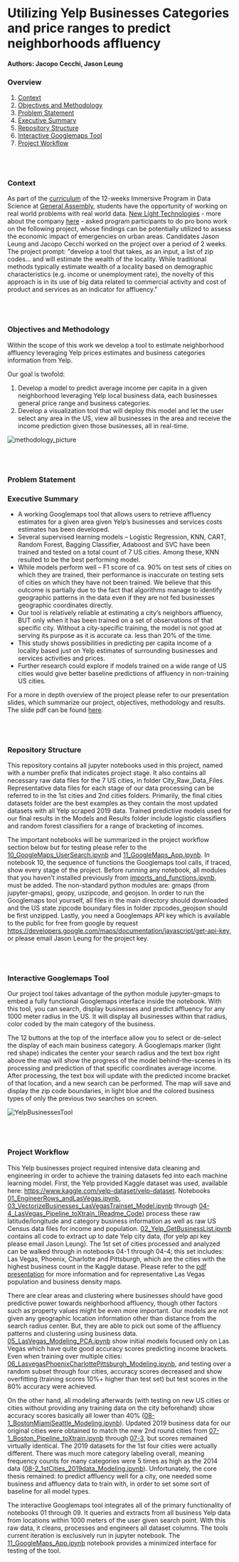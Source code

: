 # Utilizing Yelp Businesses Categories and price ranges to predict neighborhoods affluency

#### Authors: Jacopo Cecchi, Jason Leung

### Overview

1. [Context](#Context)
2. [Objectives and Methodology](#Objectives-and-Methodology)
3. [Problem Statement](#Problem-Statement)
4. [Executive Summary](#Executive-Summary)
5. [Repository Structure](#Repository-Structure)
6. [Interactive Googlemaps Tool](#Interactive-Googlemaps-Tool)
7. [Project Workflow](#Project-Workflow)

<br></br>

### Context

As part of the [curriculum](https://generalassemb.ly/education/data-science-immersive) of the 12-weeks Immersive Program in Data Science at [General Assembly](https://generalassemb.ly/why-ga-is-worth-it), students have the opportunity of working on real world problems with real world data. [New Light Technologies](https://newlighttechnologies.com/) - more about the company [here](https://newlighttechnologies.com/) - asked program participants to do pro bono work on the following project, whose findings can be potentially utilized to assess the economic impact of emergencies on urban areas. Candidates Jason Leung and Jacopo Cecchi worked on the project over a period of 2 weeks. The project prompt: "develop a tool that takes, as an input, a list of zip codes... and will estimate the wealth of the locality. While traditional methods typically estimate wealth of a locality based on demographic characteristics (e.g. income or unemployment rate), the novelty of this approach is in its use of big data related to commercial activity and cost of product and services as an indicator for affluency."

<br></br>

### Objectives and Methodology

Within the scope of this work we develop a tool to estimate neighborhood affluency leveraging Yelp prices estimates and business categories information from Yelp.

Our goal is twofold: 

1. Develop a model to predict average income per capita in a given neighborhood leveraging Yelp local business data, each businesses general price range and business categories.
2. Develop a visualization tool that will deploy this model and let the user select any area in the US, view all businesses in the area and receive the income prediction given those businesses, all in real-time. 

![methodology_picture](./Images/Screenshot_2019-01-28.jpg)

<br></br>

### Problem Statement



### Executive Summary

- A working Googlemaps tool that allows users to retrieve affluency estimates for a given area given Yelp’s businesses and services costs estimates has been developed.
- Several supervised learning models – Logistic Regression, KNN, CART, Random Forest, Bagging Classifier, Adaboost and SVC have been trained and tested on a total count of 7 US cities. Among these, KNN resulted to be the best performing model.
- While models perform well – F1 score of ca. 90% on test sets of cities on which they are trained, their performance is inaccurate on testing sets of cities on which they have not been trained. We believe that this outcome is partially due to the fact that algorithms manage to identify geographic patterns in the data even if they are not fed businesses geographic coordinates directly.
- Our tool is relatively reliable at estimating a city’s neighbors affluency, BUT only when it has been trained on a set of observations of that specific city. Without a city-specific training, the model is not good at serving its purpose as it is accurate ca. less than 20% of the time.
- This study shows possibilities in predicting per capita income of a locality based just on Yelp estimates of surrounding businesses and services activities and prices.
- Further research could explore if models trained on a wide range of US cities would give better baseline predictions of affluency in non-training US cities.

For a more in depth overview of the project please refer to our presentation slides, which summarize our project, objectives, methodology and results. The slide pdf can be found [here](./Project_4_JLJC_01_18_19.pdf).

<br></br>

### Repository Structure

This repository contains all jupyter notebooks used in this project, named with a number prefix that indicates project stage. It also contains all necessary raw data files for the 7 US cities, in folder City_Raw_Data_Files. Representative data files for each stage of our data processing can be referred to in the 1st cities and 2nd cities folders. Primarily, the final cities datasets folder are the best examples as they contain the most updated datasets with all Yelp scraped 2019 data. Trained predictive models used for our final results in the Models and Results folder include logistic classifiers and random forest classifiers for a range of bracketing of incomes.

The important notebooks will be summarized in the project workflow section below but for testing please refer to the [10_GoogleMaps_UserSearch.ipynb](https://github.com/jaswll/Yelp_Businesses_Project_Final/blob/master/10_GoogleMaps_UserSearch.ipynb) and [11_GoogleMaps_App.ipynb](https://github.com/jaswll/Yelp_Businesses_Project_Final/blob/master/11_GoogleMaps_App.ipynb). In notebook 10, the sequence of functions the Googlemaps tool calls, if traced, show every stage of the project. Before running any notebook, all modules that you haven't installed previously from [imports_and_functions.ipynb](https://github.com/jaswll/Yelp_Businesses_Project_Final/blob/master/imports_and_functions.ipynb), must be added. The non-standard python modules are: gmaps (from jupyter-gmaps), geopy, uszipcode, and geojson. In order to run the Googlemaps tool yourself, all files in the main directory should downloaded and the US state 	zipcode boundary files in folder zipcodes_geojson should be first unzipped. Lastly, you need a Googlemaps API key which is available to the public for free from google by request https://developers.google.com/maps/documentation/javascript/get-api-key, or please email Jason Leung for the project key.

<br></br>

### Interactive Googlemaps Tool

Our project tool takes advantage of the python module jupyter-gmaps to embed a fully functional Googlemaps interface inside the notebook. With this tool, you can search, display businesses and predict affluency for any 1000 meter radius in the US. It will display all businesses within that radius, color coded by the main category of the business.

The 12 buttons at the top of the interface allow you to select or de-select the display of each main business category. A Googlemaps marker (light red shape) indicates the center your search radius and the text box right above the map will show the progress of the model behind-the-scenes in its processing and prediction of that specific coordinates average income. After processing, the text box will update with the predicted income bracket of that location, and a new search can be performed. The map will save and display the zip code boundaries, in light blue and the colored business types of only the previous two searches on screen.

![YelpBusinessesTool](./Images/YelpBusinessesTool.png)

<br></br>

### Project Workflow

This Yelp businesses project required intensive data cleaning and engineering in order to achieve the training datasets fed into each machine learning model. First, the Yelp provided Kaggle dataset was used, available here: https://www.kaggle.com/yelp-dataset/yelp-dataset. Notebooks [01_EngineerRows_andLasVegas.ipynb](https://github.com/jaswll/Yelp_Businesses_Project_Final/blob/master/01_EngineerRows_andLasVegas.ipynb), [03_VectorizeBusinesses_LasVegasTrainset_Model.ipynb](https://github.com/jaswll/Yelp_Businesses_Project_Final/blob/master/03_VectorizeBusinesses_LasVegasTrainset_Model.ipynb) through [04-4_LasVegas_Pipeline_toXtrain_(Readme_Code)](https://github.com/jaswll/Yelp_Businesses_Project_Final/blob/master/04-4_LasVegas_Pipeline_toXtrain_(Readme_Code).ipynb) process these raw latitude/longitude and category business information as well as raw US Census data files for income and population. [02_Yelp_GetBusinessList.ipynb](https://github.com/jaswll/Yelp_Businesses_Project_Final/blob/master/02_Yelp_GetBusinessList.ipynb) contains all code to extract up to date Yelp city data, (for yelp api key please email Jason Leung). The 1st set of cities processed and analyzed can be walked through in notebooks 04-1 through 04-4; this set includes: Las Vegas, Phoenix, Charlotte and Pittsburgh, which are the cities with the highest business count in the Kaggle datase. Please refer to the [pdf presentation](https://github.com/jaswll/Yelp_Businesses_Project_Final/blob/master/Project_4_JLJC_01_18_19.pdf) for more information and for representative Las Vegas population and business density maps.

There are clear areas and clustering where businesses should have good predictive power towards neighborhood affluency, though other factors such as property values might be even more important. Our models are not given any geographic location information other than  distance from the search radius center. But, they are able to pick out some of the affluency patterns and clustering using business data. [05_LasVegas_Modeling_PCA.ipynb](https://github.com/jaswll/Yelp_Businesses_Project_Final/blob/master/05_LasVegas_Modeling_PCA.ipynb) show initial models focused only on Las Vegas which have quite good accuracy scores predicting income brackets. Even when training over multiple cities: [06_LasvegasPhoenixCharlottePittsburgh_Modeling.ipynb](https://github.com/jaswll/Yelp_Businesses_Project_Final/blob/master/06_LasvegasPhoenixCharlottePittsburgh_Modeling.ipynb), and testing over a random subset through four cities, accuracy scores decreased and show overfitting (training scores 10%+ higher than test set) but test scores in the 80% accuracy were achieved.

On the other hand, all modeling afterwards (with testing on new US cities or cities without providing any training data on the city beforehand) show accuracy scores basically all lower than 40% ([08-1_BostonMiamiSeattle_Modeling.ipynb](https://github.com/jaswll/Yelp_Businesses_Project_Final/blob/master/08-1_BostonMiamiSeattle_Modeling.ipynb)). Updated 2019 business data for our original cities were obtained to match the new 2nd round cities from [07-1_Boston_Pipeline_toXtrain.ipynb](https://github.com/jaswll/Yelp_Businesses_Project_Final/blob/master/07-1_Boston_Pipeline_toXtrain.ipynb) through [07-3](https://github.com/jaswll/Yelp_Businesses_Project_Final/blob/master/07-3_Seattle_Pipeline_toXtrain.ipynb), but scores remained virtually identical. The 2019 datasets for the 1st four cities were actually different. There was much more category labeling overall, meaning frequency counts for many categories were 5 times as high as the 2014 data ([08-2_1stCities_2019data_Modeling.ipynb](https://github.com/jaswll/Yelp_Businesses_Project_Final/blob/master/08-2_1stCities_2019data_Modeling.ipynb)). Unfortunately, the core thesis remained: to predict affluency well for a city, one needed some business and affluency data to train with, in order to set some sort of baseline for all model types.

The interactive Googlemaps tool integrates all of the primary functionality of notebooks 01 through 09. It queries and extracts from all business Yelp data from locations within 1000 meters of the user given search point. With this raw data, it cleans, processes and engineers all dataset columns. The tools current iteration is exclusively run in jupyter notebook. The [11_GoogleMaps_App.ipynb](https://github.com/jaswll/Yelp_Businesses_Project_Final/blob/master/11_GoogleMaps_App.ipynb) notebook provides a minimized interface for testing of the tool. 